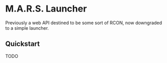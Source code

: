 # M.A.R.S. Launcher

Previously a web API destined to be some sort of RCON, now downgraded to a simple launcher.

## Quickstart

TODO
